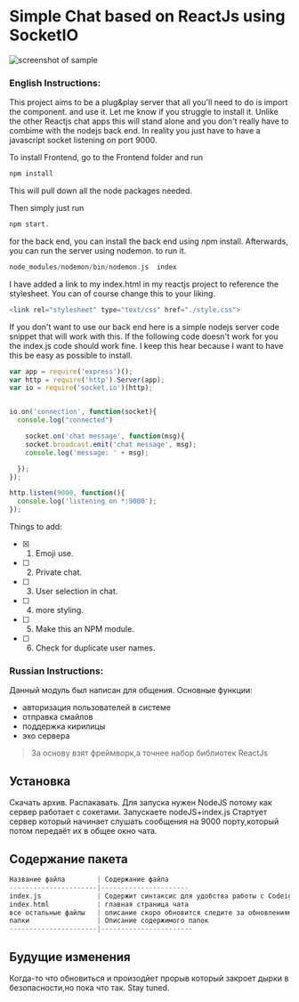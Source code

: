 Simple Chat based on ReactJs using SocketIO
=============================


![screenshot of sample](https://image.ibb.co/gr0o3R/Screenshot_2017_11_22_17_12_31.png)


### English Instructions:

This project aims to be a plug&play server that all you'll need to do is import the component. and use it.
Let me know if you struggle to install it. Unlike the other Reactjs chat apps this will stand alone and you don't really have to combime with the nodejs back end. In reality you just have to have a javascript socket listening on port 9000.


To install Frontend, go to the Frontend folder and run

```php
npm install
```

This will pull down all the node packages needed.

Then simply just run

```php
npm start.
```

for the back end, you can install the back end using npm install. Afterwards, you can run the server using nodemon.  to run it.

```php
node_modules/nodemon/bin/nodemon.js  index
```


I have added a link to my index.html in my reactjs project to reference the stylesheet. You can of course change this to your liking.  

```php
<link rel="stylesheet" type="text/css" href="./style.css">
```


If you don't want to use our back end here is a simple nodejs server code snippet that will work with this. If the following code doesn't work for you the index.js code should work fine. I keep this hear because I want to have this be easy as possible to install.

```JavaScript
var app = require('express')();
var http = require('http').Server(app);
var io = require('socket.io')(http);


io.on('connection', function(socket){
  console.log("connected")

    socket.on('chat message', function(msg){
    socket.broadcast.emit('chat message', msg);
    console.log('message: ' + msg);

  });
});

http.listen(9000, function(){
  console.log('listening on *:9000');
});


```



Things to add:
- [x] 1. Emoji use.
- [ ] 2. Private chat.
- [ ] 3. User selection in chat.
- [ ] 4. more styling.
- [ ] 5. Make this an NPM module.
- [ ] 6. Check for duplicate user names. 



### Russian Instructions:

Данный модуль был написан для общения.
Основные функции:
- авторизация пользователей в системе
- отправка смайлов
- поддержка кирилицы
- эхо сервера




> За основу взят фреймворк,а точнее набор библиотек  ReactJs


Установка
------------
Скачать архив.
Распакавать.
Для запуска нужен NodeJS потому как сервер работает с сокетами.
Запускаете nodeJS+index.js
Стартует сервер который начинает слушать сообщения на 9000 порту,который потом передаёт их в общее окно чата.

Содержание пакета
------------

```php
Название файла        | Содержание файла
----------------------|----------------------
index.js              | Содержит синтаксис для удобства работы с Codeigniter
index.html            | главная страница чата
все остальные файлы   | описание скоро обновится следите за обновлениями.
папки                 | Описание содержимого папок
----------------------|-----------------------
```


Будущие изменения
------------

Когда-то что обновиться и произодйет прорыв который закроет дырки в безопасности,но пока что так.
Stay tuned.
